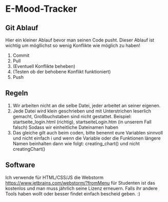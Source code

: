 # E-Mood-Tracker

## Git Ablauf
Hier ein kleiner Ablauf bevor man seinen Code pusht. Dieser Ablauf ist wichtig um mögllichst
so wenig Konflikte wie möglich zu haben!
1. Commit
2. Pull
3. (Eventuell Konflikte beheben)
4. (Testen ob der behobene Konflikt funktioniert)
5. Push

## Regeln

1. Wir arbeiten nicht an die selbe Datei, jeder arbeitet an seiner eigenen.
2. Jede Datei wird klein geschrieben und mit Unterstrichen leserlich gemacht, Großbuchstaben sind nicht gestattet. 
   Beispiel: startseite_login.html (richtig), startseiteLogin.htm (in unserem Fall falsch)
   Sodass wir einheitliche Dateinamen haben 
3. Das gleiche gilt auch beim coden, bitte benennt eure Variablen sinnvoll und nicht einfach i  und wenn die Variable oder die                                   Funktionen längere Namen beinhalten dann wie folgt: 
    creating_chart() und nicht creatingChart() 
  
## Software
Ich verwende für HTML/CSS/JS die Webstorm <https://www.jetbrains.com/webstorm/?fromMenu> für Studenten ist das kostenlos und man muss jährlich seine Lizenz erneuern. Falls ihr andere Tools haben wollt oder besser findet einfach bescheid geben. :)
  
  
 
